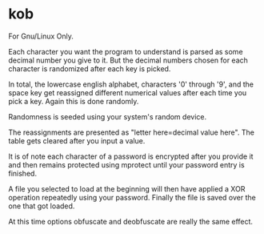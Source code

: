 # kob

For Gnu/Linux Only.

Each character you want the program to understand is parsed as some decimal number you give to it.
But the decimal numbers chosen for each character is randomized after each key is picked.

In total, the lowercase english alphabet, characters '0' through '9', and the space key get reassigned different numerical values after each time you pick a key.
Again this is done randomly.

Randomness is seeded using your system's random device.

The reassignments are presented as "letter here=decimal value here".
The table gets cleared after you input a value.

It is of note each character of a password is encrypted after you provide it and then remains protected using mprotect until your password entry is finished.

A file you selected to load at the beginning will then have applied a XOR operation repeatedly using your password. Finally the file is saved over the one that got loaded.

At this time options obfuscate and deobfuscate are really the same effect.
